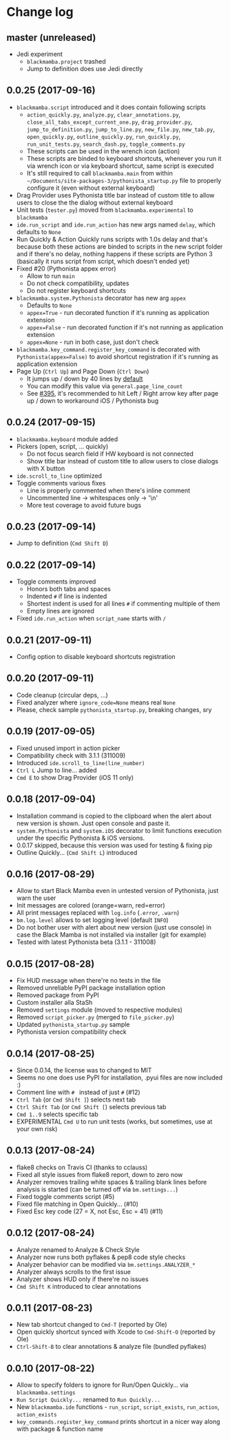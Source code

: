 # Change log

## master (unreleased)

* Jedi experiment
    * `blackmamba.project` trashed
    * Jump to definition does use Jedi directly


## 0.0.25 (2017-09-16)

* `blackmamba.script` introduced and it does contain following scripts
    * `action_quickly.py`, `analyze.py`, `clear_annotations.py`, `close_all_tabs_except_current_one.py`,
      `drag_provider.py`, `jump_to_definition.py`, `jump_to_line.py`,  `new_file.py`, `new_tab.py`,
      `open_quickly.py`, `outline_quickly.py`, `run_quickly.py`, `run_unit_tests.py`,  `search_dash.py`,
      `toggle_comments.py`
    * These scripts can be used in the wrench icon (action)
    * These scripts are binded to keyboard shortcuts, whenever you run it via wrench icon
      or via keyboard shortcut, same script is executed
    * It's still required to call `blackmamba.main` from within
      `~/Documents/site-packages-3/pythonista_startup.py` file to properly configure it
      (even without external keyboard)
* Drag Provider uses Pythonista title bar instead of custom title to allow users to close the
  the dialog without external keyboard
* Unit tests (`tester.py`) moved from `blackmamba.experimental` to `blackmamba`
* `ide.run_script` and `ide.run_action` has new args named `delay`, which defaults to `None`
* Run Quickly & Action Quickly runs scripts with 1.0s delay and that's because
  both these actions are binded to scripts in the new script folder and if there's no
  delay, nothing happens if these scripts are Python 3 (basically it runs script from script,
  which doesn't ended yet)
* Fixed #20 (Pythonista appex error)
    * Allow to run `main`
    * Do not check compatibility, updates
    * Do not register keyboard shortcuts
* `blackmamba.system.Pythonista` decorator has new arg `appex`
    * Defaults to `None`
    * `appex=True` - run decorated function if it's running as application extension
    * `appex=False` - run decorated function if it's not running as application extension
    * `appex=None` - run in both case, just don't check
* `blackmamba.key_command.register_key_command` is decorated with `Pythonista(appex=False)`
   to avoid shortcut registration if it's running as application extension
* Page Up (`Ctrl Up`) and Page Down (`Ctrl Down`)
    * It jumps up / down by 40 lines by [default](https://github.com/zrzka/blackmamba/blob/master/blackmamba/config.py#L17)
    * You can modify this value via `general.page_line_count`
    * See [#395](https://github.com/omz/Pythonista-Issues/issues/395), it's recommended
      to hit Left / Right arrow key after page up / down to workaround iOS / Pythonista bug


## 0.0.24 (2017-09-15)

* `blackmamba.keyboard` module added
* Pickers (open, script, ... quickly)
    * Do not focus search field if HW keyboard is not connected
    * Show title bar instead of custom title to allow users to close
      dialogs with X button
* `ide.scroll_to_line` optimized
* Toggle comments various fixes
    * Line is properly commented when there's inline comment
    * Uncommented line -> whitespaces only -> '\n'
    * More test coverage to avoid future bugs


## 0.0.23 (2017-09-14)

* Jump to definition (`Cmd Shift D`)


## 0.0.22 (2017-09-14)

* Toggle comments improved
    * Honors both tabs and spaces
    * Indented `#` if line is indented
    * Shortest indent is used for all lines `#` if commenting multiple of them
    * Empty lines are ignored
* Fixed `ide.run_action` when `script_name` starts with `/`


## 0.0.21 (2017-09-11)

* Config option to disable keyboard shortcuts registration


## 0.0.20 (2017-09-11)

* Code cleanup (circular deps, ...)
* Fixed analyzer where `ignore_code=None` means real `None`
* Please, check sample `pythonista_startup.py`, breaking changes, sry


## 0.0.19 (2017-09-05)

* Fixed unused import in action picker
* Compatibility check with 3.1.1 (311009)
* Introduced `ide.scroll_to_line(line_number)`
* `Ctrl L` Jump to line... added
* `Cmd E` to show Drag Provider (iOS 11 only)


## 0.0.18 (2017-09-04)

* Installation command is copied to the clipboard when the alert about
  new version is shown. Just open console and paste it.
* `system.Pythonista` and `system.iOS` decorator to limit functions
  execution under the specific Pythonista & iOS versions.
* 0.0.17 skipped, because this version was used for testing & fixing pip
* Outline Quickly... (`Cmd Shift L`) introduced


## 0.0.16 (2017-08-29)

* Allow to start Black Mamba even in untested version of Pythonista, just
  warn the user
* Init messages are colored (orange=warn, red=error)
* All print messages replaced with `log.info` (`.error`, `.warn`)
* `bm.log.level` allows to set logging level (default `INFO`)
* Do not bother user with alert about new version (just use console)
  in case the Black Mamba is not installed via installer (git for example)
* Tested with latest Pythonista beta (3.1.1 - 311008)
 

## 0.0.15 (2017-08-28)

* Fix HUD message when there're no tests in the file
* Removed unreliable PyPI package installation option
* Removed package from PyPI
* Custom installer alla StaSh
* Removed `settings` module (moved to respective modules)
* Removed `script_picker.py` (merged to `file_picker.py`)
* Updated `pythonista_startup.py` sample
* Pythonista version compatibility check


## 0.0.14 (2017-08-25)

* Since 0.0.14, the license was to changed to MIT
* Seems no one does use PyPI for installation, .pyui files are now included :)
* Comment line with `# ` instead of just `#` (#12)
* `Ctrl Tab` (or `Cmd Shift ]`) selects next tab
* `Ctrl Shift Tab` (or `Cmd Shift [`) selects previous tab
* `Cmd 1..9` selects specific tab
* EXPERIMENTAL `Cmd U` to run unit tests (works, but sometimes, use at your
  own risk)


## 0.0.13 (2017-08-24)

* flake8 checks on Travis CI (thanks to cclauss)
* Fixed all style issues from flake8 report, down to zero now
* Analyzer removes trailing white spaces & trailing blank lines
  before analysis is started (can be turned off via `bm.settings...`)
* Fixed toggle comments script (#5)
* Fixed file matching in Open Quickly... (#10)
* Fixed Esc key code (27 = X, not Esc, Esc = 41) (#11)


## 0.0.12 (2017-08-24)

* Analyze renamed to Analyze & Check Style
* Analyzer now runs both pyflakes & pep8 code style checks
* Analyzer behavior can be modified via `bm.settings.ANALYZER_*`
* Analyzer always scrolls to the first issue
* Analyzer shows HUD only if there're no issues
* `Cmd Shift K` introduced to clear annotations


## 0.0.11 (2017-08-23)

* New tab shortcut changed to `Cmd-T` (reported by Ole)
* Open quickly shortcut synced with Xcode to `Cmd-Shift-O` (reported by Ole)
* `Ctrl-Shift-B` to clear annotations & analyze file (bundled pyflakes)


## 0.0.10 (2017-08-22)

* Allow to specify folders to ignore for Run/Open Quickly... via `blackmamba.settings`
* `Run Script Quickly...` renamed to `Run Quickly...`
* New `blackmamba.ide` functions - `run_script`, `script_exists`, `run_action`,
  `action_exists`
* `key_commands.register_key_command` prints shortcut in a nicer way along with package
  & function name
